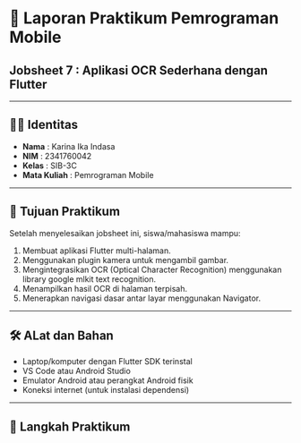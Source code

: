 # 📱 Laporan Praktikum Pemrograman Mobile  

## Jobsheet 7 : Aplikasi OCR Sederhana dengan Flutter

---

## 🙋‍♀️ Identitas  
- **Nama**  : Karina Ika Indasa  
- **NIM**   : 2341760042  
- **Kelas** : SIB-3C  
- **Mata Kuliah** : Pemrograman Mobile  

---

## 🎯 Tujuan Praktikum  
Setelah menyelesaikan jobsheet ini, siswa/mahasiswa mampu:
1.	Membuat aplikasi Flutter multi-halaman.
2.	Menggunakan plugin kamera untuk mengambil gambar.
3.	Mengintegrasikan OCR (Optical Character Recognition) menggunakan library
google mlkit text recognition.
4.	Menampilkan hasil OCR di halaman terpisah.
5.	Menerapkan navigasi dasar antar layar menggunakan Navigator.

---

## 🛠️ ALat dan Bahan
- Laptop/komputer dengan Flutter SDK terinstal
- VS Code atau Android Studio
- Emulator Android atau perangkat Android fisik
- Koneksi internet (untuk instalasi dependensi)

---


## 📝 Langkah Praktikum  

